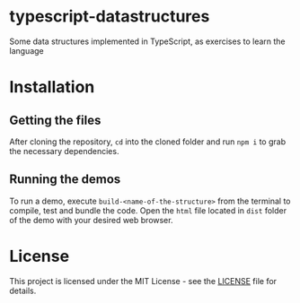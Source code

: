 # typescript-datastructures
Some data structures implemented in TypeScript, as exercises to learn the language

# Installation

## Getting the files

After cloning the repository, `cd` into the cloned folder and run `npm i` to grab
the necessary dependencies.

## Running the demos

To run a demo, execute `build-<name-of-the-structure>` from the terminal to
compile, test and bundle the code. Open the `html` file located in `dist`
folder of the demo with your desired web browser.

# License

This project is licensed under the MIT License - see the [LICENSE](LICENSE) file for details.
